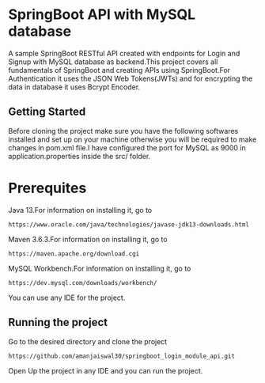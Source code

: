 # SpringBoot API with MySQL database
A sample SpringBoot RESTful API created with endpoints for Login and Signup with MySQL database as backend.This project covers all fundamentals of SpringBoot and creating APIs using SpringBoot.For Authentication it uses the JSON Web Tokens(JWTs) and for encrypting the data in database it uses Bcrypt Encoder.
## Getting Started
Before cloning the project make sure you have the following softwares installed and set up on your machine otherwise you will be required to make changes in pom.xml file.I have configured the port for MySQL as 9000 in application.properties inside the src/ folder.
# Prerequites
Java 13.For information on installing it, go to
```
https://www.oracle.com/java/technologies/javase-jdk13-downloads.html
```
Maven 3.6.3.For information on installing it, go to
```
https://maven.apache.org/download.cgi
```
MySQL Workbench.For information on installing it, go to
```
https://dev.mysql.com/downloads/workbench/
```
You can use any IDE for the project.
## Running the project
Go to the desired directory and clone the project
```
https://github.com/amanjaiswal30/springboot_login_module_api.git
```
Open Up the project in any IDE and you can run the project.
